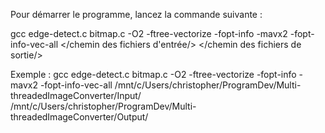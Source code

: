 Pour démarrer le programme, lancez la commande suivante : 

gcc edge-detect.c bitmap.c -O2 -ftree-vectorize -fopt-info -mavx2 -fopt-info-vec-all </chemin des fichiers d'entrée/> </chemin des fichiers de sortie/>

Exemple :
gcc edge-detect.c bitmap.c -O2 -ftree-vectorize -fopt-info -mavx2 -fopt-info-vec-all /mnt/c/Users/christopher/ProgramDev/Multi-threadedImageConverter/Input/ /mnt/c/Users/christopher/ProgramDev/Multi-threadedImageConverter/Output/
